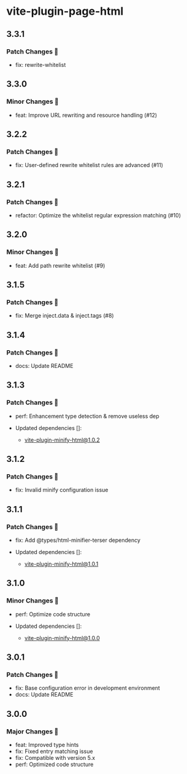 # vite-plugin-page-html

## 3.3.1

### Patch Changes 🌟

- fix: rewrite-whitelist

## 3.3.0

### Minor Changes 🚀

- feat: Improve URL rewriting and resource handling (#12)

## 3.2.2

### Patch Changes 🌟

- fix: User-defined rewrite whitelist rules are advanced (#11)

## 3.2.1

### Patch Changes 🌟

- refactor: Optimize the whitelist regular expression matching (#10)

## 3.2.0

### Minor Changes 🚀

- feat: Add path rewrite whitelist (#9)

## 3.1.5

### Patch Changes 🌟

- fix: Merge inject.data & inject.tags (#8)

## 3.1.4

### Patch Changes 🌟

- docs: Update README

## 3.1.3

### Patch Changes 🌟

- perf: Enhancement type detection & remove useless dep

- Updated dependencies []:
  - vite-plugin-minify-html@1.0.2

## 3.1.2

### Patch Changes 🌟

- fix: Invalid minify configuration issue

## 3.1.1

### Patch Changes 🌟

- fix: Add @types/html-minifier-terser dependency

- Updated dependencies []:
  - vite-plugin-minify-html@1.0.1

## 3.1.0

### Minor Changes 🚀

- perf: Optimize code structure

- Updated dependencies []:
  - vite-plugin-minify-html@1.0.0

## 3.0.1

### Patch Changes 🌟

- fix: Base configuration error in development environment
- docs: Update README

## 3.0.0

### Major Changes 🎉

- feat: Improved type hints
- fix: Fixed entry matching issue
- fix: Compatible with version 5.x
- perf: Optimized code structure
